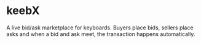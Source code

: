 # keebX #
A live bid/ask marketplace for keyboards. Buyers place bids, sellers place asks and when a bid and ask meet, the transaction happens automatically.

